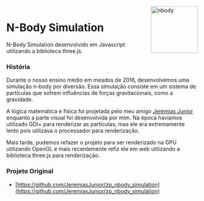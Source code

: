 <img src="https://cdn.dngadelha.com/?f=7jXmi9G4xYFZZUN1mZ9iZF0LX1qWBUV0" width="123px" alt="nbody" align="right">

# N-Body Simulation

N-Body Simulation desenvolvido em Javascript utilizando a biblioteca three.js.

### História

Durante o nosso ensino médio em meados de 2016, desenvolvemos uma simulação n-body por diversão. Essa simulação consiste em um sistema de partículas que sofrem influências de forças gravitacionais, como a gravidade.

A lógica matemática e física foi projetada pelo meu amigo [Jeremias Junior](https://github.com/JeremiasJunior) enquanto a parte visual foi desenvolvida por mim. Na época havíamos utilizado GDI+ para renderizar as partículas, mas ele era extremamente lento pois utilizava o processador para renderização.

Mais tarde, pudemos refazer o projeto para ser renderizado na GPU utilizando OpenGL e mais recentemente refiz ele em web utilizando a biblioteca three.js para renderização.

### Projeto Original

* [https://github.com/JeremiasJunior/zp_nbody_simulation](https://github.com/JeremiasJunior/zp_nbody_simulation)